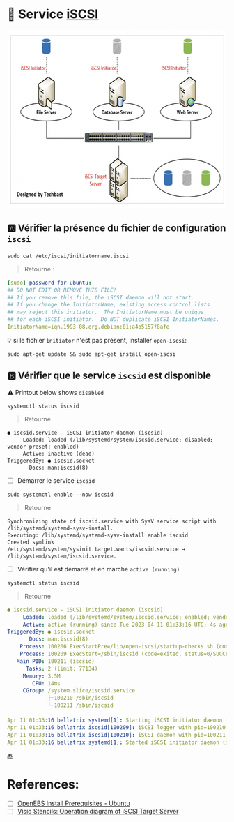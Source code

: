 # :minidisc: Service [iSCSI](http://www.open-iscsi.com)

<img src="../images/iSCSI-Techbast.png" width="675" height="410"></img>

## :a: Vérifier la présence du fichier de configuration `iscsi` 

```
sudo cat /etc/iscsi/initiatorname.iscsi
```
> Retourne :
```yaml
[sudo] password for ubuntu: 
## DO NOT EDIT OR REMOVE THIS FILE!
## If you remove this file, the iSCSI daemon will not start.
## If you change the InitiatorName, existing access control lists
## may reject this initiator.  The InitiatorName must be unique
## for each iSCSI initiator.  Do NOT duplicate iSCSI InitiatorNames.
InitiatorName=iqn.1993-08.org.debian:01:a4b5157f8afe
```

:bulb: si le fichier `ìnitiator` n'est pas présent, installer `open-iscsi`:

```
sudo apt-get update && sudo apt-get install open-iscsi
```

## :b: Vérifier que le service `iscsid` est disponible

:warning: Printout below shows `disabled` 

```
systemctl status iscsid 
```
> Retourne
```
● iscsid.service - iSCSI initiator daemon (iscsid)
     Loaded: loaded (/lib/systemd/system/iscsid.service; disabled; vendor preset: enabled)
     Active: inactive (dead)
TriggeredBy: ● iscsid.socket
       Docs: man:iscsid(8)
```

- [ ] Démarrer le service `iscsid`

```
sudo systemctl enable --now iscsid
```
> Retourne
```
Synchronizing state of iscsid.service with SysV service script with /lib/systemd/systemd-sysv-install.
Executing: /lib/systemd/systemd-sysv-install enable iscsid
Created symlink /etc/systemd/system/sysinit.target.wants/iscsid.service → /lib/systemd/system/iscsid.service.
```

- [ ] Vérifier qu'il est démarré et en marche `active (running)`

```
systemctl status iscsid 
```
> Retourne
```yaml
● iscsid.service - iSCSI initiator daemon (iscsid)
     Loaded: loaded (/lib/systemd/system/iscsid.service; enabled; vendor preset: enabled)
     Active: active (running) since Tue 2023-04-11 01:33:16 UTC; 4s ago
TriggeredBy: ● iscsid.socket
       Docs: man:iscsid(8)
    Process: 100206 ExecStartPre=/lib/open-iscsi/startup-checks.sh (code=exited, status=0/SUCCESS)
    Process: 100209 ExecStart=/sbin/iscsid (code=exited, status=0/SUCCESS)
   Main PID: 100211 (iscsid)
      Tasks: 2 (limit: 77134)
     Memory: 3.5M
        CPU: 14ms
     CGroup: /system.slice/iscsid.service
             ├─100210 /sbin/iscsid
             └─100211 /sbin/iscsid

Apr 11 01:33:16 bellatrix systemd[1]: Starting iSCSI initiator daemon (iscsid)...
Apr 11 01:33:16 bellatrix iscsid[100209]: iSCSI logger with pid=100210 started!
Apr 11 01:33:16 bellatrix iscsid[100210]: iSCSI daemon with pid=100211 started!
Apr 11 01:33:16 bellatrix systemd[1]: Started iSCSI initiator daemon (iscsid).
```

[:back:](../#roll_of_paper-le-périphérique-block-device)

# References:

- [ ] [OpenEBS Install Prerequisites - Ubuntu](https://openebs.io/docs/user-guides/prerequisites#ubuntu)
- [ ] [Visio Stencils: Operation diagram of iSCSI Target Server](https://techbast.com/2019/06/visio-stencils-operation-diagram-of-iscsi-target-server.html)
